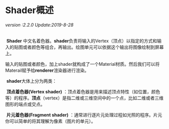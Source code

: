 # Shader概述

######  *version :2.2.0   Update:2019-8-28*

​		**Shader** 中文名着色器。**shader**负责将输入的Vertex（顶点）以指定的方式和输入的贴图或者颜色等组合，再输出。绘图单元可以依据这个输出将图像绘制到屏幕上。

​	输入的贴图或者颜色，加上shader就构成了一个Material材质。然后我们可以将Materail赋予给**renderer**渲染器进行渲染。

​	**shader**大体上分为两类：

​	**顶点着色器(Vertex shader)** ：顶点着色器是用来描述顶点特性（如位置，颜色等）的程序。**顶点**（vertex）是指二维或三维空间中的一个点，比如二维或者三维图形的端点或交点。

​	**片元着色器(Fragment shader)** ：通常进行逐片元处理过程如光照的程序。片元你可以简单的将其理解为像素（图片的单元）。
